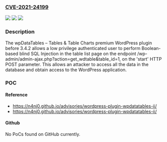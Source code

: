 ### [CVE-2021-24199](https://cve.mitre.org/cgi-bin/cvename.cgi?name=CVE-2021-24199)
![](https://img.shields.io/static/v1?label=Product&message=wpDataTables%20%E2%80%93%20Tables%20%26%20Table%20Charts&color=blue)
![](https://img.shields.io/static/v1?label=Version&message=3.4.2%3C%203.4.2%20&color=brighgreen)
![](https://img.shields.io/static/v1?label=Vulnerability&message=CWE-89%20SQL%20Injection&color=brighgreen)

### Description

The wpDataTables – Tables & Table Charts premium WordPress plugin before 3.4.2 allows a low privilege authenticated user to perform Boolean-based blind SQL Injection in the table list page on the endpoint /wp-admin/admin-ajax.php?action=get_wdtable&table_id=1, on the 'start' HTTP POST parameter. This allows an attacker to access all the data in the database and obtain access to the WordPress application.

### POC

#### Reference
- https://n4nj0.github.io/advisories/wordpress-plugin-wpdatatables-ii/
- https://n4nj0.github.io/advisories/wordpress-plugin-wpdatatables-ii/

#### Github
No PoCs found on GitHub currently.

